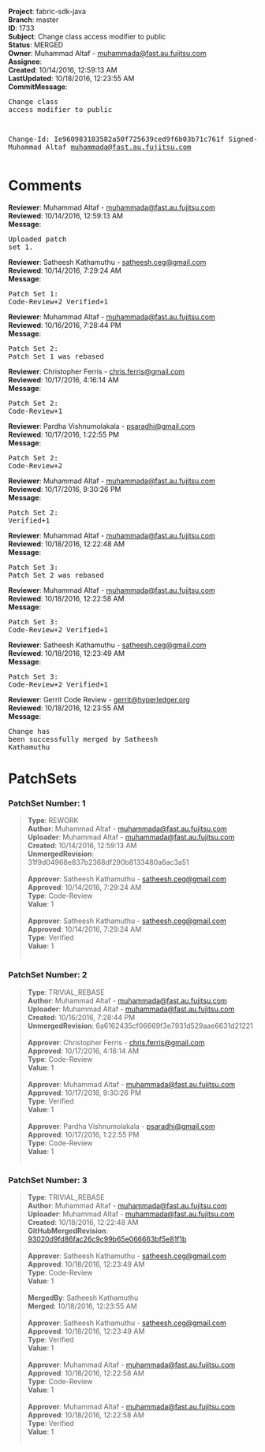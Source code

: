 <strong>Project</strong>: fabric-sdk-java<br><strong>Branch</strong>: master<br><strong>ID</strong>: 1733<br><strong>Subject</strong>: Change class access modifier to public<br><strong>Status</strong>: MERGED<br><strong>Owner</strong>: Muhammad Altaf - muhammada@fast.au.fujitsu.com<br><strong>Assignee</strong>:<br><strong>Created</strong>: 10/14/2016, 12:59:13 AM<br><strong>LastUpdated</strong>: 10/18/2016, 12:23:55 AM<br><strong>CommitMessage</strong>:<br><pre>Change class access modifier to public

Change-Id: Ie960983183582a50f725639ced9f6b03b71c761f
Signed-off-by: Muhammad Altaf <muhammada@fast.au.fujitsu.com>
</pre><h1>Comments</h1><strong>Reviewer</strong>: Muhammad Altaf - muhammada@fast.au.fujitsu.com<br><strong>Reviewed</strong>: 10/14/2016, 12:59:13 AM<br><strong>Message</strong>: <pre>Uploaded patch set 1.</pre><strong>Reviewer</strong>: Satheesh Kathamuthu - satheesh.ceg@gmail.com<br><strong>Reviewed</strong>: 10/14/2016, 7:29:24 AM<br><strong>Message</strong>: <pre>Patch Set 1: Code-Review+2 Verified+1</pre><strong>Reviewer</strong>: Muhammad Altaf - muhammada@fast.au.fujitsu.com<br><strong>Reviewed</strong>: 10/16/2016, 7:28:44 PM<br><strong>Message</strong>: <pre>Patch Set 2: Patch Set 1 was rebased</pre><strong>Reviewer</strong>: Christopher Ferris - chris.ferris@gmail.com<br><strong>Reviewed</strong>: 10/17/2016, 4:16:14 AM<br><strong>Message</strong>: <pre>Patch Set 2: Code-Review+1</pre><strong>Reviewer</strong>: Pardha Vishnumolakala - psaradhi@gmail.com<br><strong>Reviewed</strong>: 10/17/2016, 1:22:55 PM<br><strong>Message</strong>: <pre>Patch Set 2: Code-Review+2</pre><strong>Reviewer</strong>: Muhammad Altaf - muhammada@fast.au.fujitsu.com<br><strong>Reviewed</strong>: 10/17/2016, 9:30:26 PM<br><strong>Message</strong>: <pre>Patch Set 2: Verified+1</pre><strong>Reviewer</strong>: Muhammad Altaf - muhammada@fast.au.fujitsu.com<br><strong>Reviewed</strong>: 10/18/2016, 12:22:48 AM<br><strong>Message</strong>: <pre>Patch Set 3: Patch Set 2 was rebased</pre><strong>Reviewer</strong>: Muhammad Altaf - muhammada@fast.au.fujitsu.com<br><strong>Reviewed</strong>: 10/18/2016, 12:22:58 AM<br><strong>Message</strong>: <pre>Patch Set 3: Code-Review+2 Verified+1</pre><strong>Reviewer</strong>: Satheesh Kathamuthu - satheesh.ceg@gmail.com<br><strong>Reviewed</strong>: 10/18/2016, 12:23:49 AM<br><strong>Message</strong>: <pre>Patch Set 3: Code-Review+2 Verified+1</pre><strong>Reviewer</strong>: Gerrit Code Review - gerrit@hyperledger.org<br><strong>Reviewed</strong>: 10/18/2016, 12:23:55 AM<br><strong>Message</strong>: <pre>Change has been successfully merged by Satheesh Kathamuthu</pre><h1>PatchSets</h1><h3>PatchSet Number: 1</h3><blockquote><strong>Type</strong>: REWORK<br><strong>Author</strong>: Muhammad Altaf - muhammada@fast.au.fujitsu.com<br><strong>Uploader</strong>: Muhammad Altaf - muhammada@fast.au.fujitsu.com<br><strong>Created</strong>: 10/14/2016, 12:59:13 AM<br><strong>UnmergedRevision</strong>: 31f9d04968e837b2368df290b8133480a6ac3a51<br><br><strong>Approver</strong>: Satheesh Kathamuthu - satheesh.ceg@gmail.com<br><strong>Approved</strong>: 10/14/2016, 7:29:24 AM<br><strong>Type</strong>: Code-Review<br><strong>Value</strong>: 1<br><br><strong>Approver</strong>: Satheesh Kathamuthu - satheesh.ceg@gmail.com<br><strong>Approved</strong>: 10/14/2016, 7:29:24 AM<br><strong>Type</strong>: Verified<br><strong>Value</strong>: 1<br><br></blockquote><h3>PatchSet Number: 2</h3><blockquote><strong>Type</strong>: TRIVIAL_REBASE<br><strong>Author</strong>: Muhammad Altaf - muhammada@fast.au.fujitsu.com<br><strong>Uploader</strong>: Muhammad Altaf - muhammada@fast.au.fujitsu.com<br><strong>Created</strong>: 10/16/2016, 7:28:44 PM<br><strong>UnmergedRevision</strong>: 6a6162435cf06669f3e7931d529aae6631d21221<br><br><strong>Approver</strong>: Christopher Ferris - chris.ferris@gmail.com<br><strong>Approved</strong>: 10/17/2016, 4:16:14 AM<br><strong>Type</strong>: Code-Review<br><strong>Value</strong>: 1<br><br><strong>Approver</strong>: Muhammad Altaf - muhammada@fast.au.fujitsu.com<br><strong>Approved</strong>: 10/17/2016, 9:30:26 PM<br><strong>Type</strong>: Verified<br><strong>Value</strong>: 1<br><br><strong>Approver</strong>: Pardha Vishnumolakala - psaradhi@gmail.com<br><strong>Approved</strong>: 10/17/2016, 1:22:55 PM<br><strong>Type</strong>: Code-Review<br><strong>Value</strong>: 1<br><br></blockquote><h3>PatchSet Number: 3</h3><blockquote><strong>Type</strong>: TRIVIAL_REBASE<br><strong>Author</strong>: Muhammad Altaf - muhammada@fast.au.fujitsu.com<br><strong>Uploader</strong>: Muhammad Altaf - muhammada@fast.au.fujitsu.com<br><strong>Created</strong>: 10/18/2016, 12:22:48 AM<br><strong>GitHubMergedRevision</strong>: [93020d9fd86fac26c9c99b65e066663bf5e81f1b](https://github.com/hyperledger/fabric-sdk-java/commit/93020d9fd86fac26c9c99b65e066663bf5e81f1b)<br><br><strong>Approver</strong>: Satheesh Kathamuthu - satheesh.ceg@gmail.com<br><strong>Approved</strong>: 10/18/2016, 12:23:49 AM<br><strong>Type</strong>: Code-Review<br><strong>Value</strong>: 1<br><br><strong>MergedBy</strong>: Satheesh Kathamuthu<br><strong>Merged</strong>: 10/18/2016, 12:23:55 AM<br><br><strong>Approver</strong>: Satheesh Kathamuthu - satheesh.ceg@gmail.com<br><strong>Approved</strong>: 10/18/2016, 12:23:49 AM<br><strong>Type</strong>: Verified<br><strong>Value</strong>: 1<br><br><strong>Approver</strong>: Muhammad Altaf - muhammada@fast.au.fujitsu.com<br><strong>Approved</strong>: 10/18/2016, 12:22:58 AM<br><strong>Type</strong>: Code-Review<br><strong>Value</strong>: 1<br><br><strong>Approver</strong>: Muhammad Altaf - muhammada@fast.au.fujitsu.com<br><strong>Approved</strong>: 10/18/2016, 12:22:58 AM<br><strong>Type</strong>: Verified<br><strong>Value</strong>: 1<br><br></blockquote>